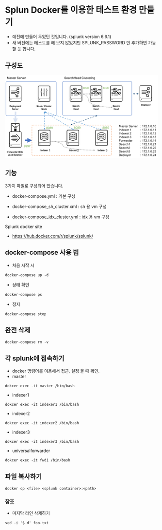 # Splun Docker를 이용한 테스트 환경 만들기

- 예전에 만들어 두었던 것입니다. (splunk version 6.6.1)
- 새 버전에는 테스트를 해 보지 않았지만 SPLUNK_PASSWORD 만 추가하면 가능 할 듯 합니다.


## 구성도

![](구성도.png)


## 기능

3가지 파일로 구성되어 있습니다.

- docker-compose.yml : 기본 구성

- docker-compose_sh_cluster.xml : sh 용 vm 구성
- docker-compose_idx_cluster.yml : idx 용 vm 구성



Splunk docker site

- https://hub.docker.com/r/splunk/splunk/





## docker-compose 사용 법

- 처음 시작 시
```
docker-compose up -d
```

- 상태 확인
```
docker-compose ps
```

- 정지
```
docker-compose stop
```

## 완전 삭제
```
docker-compose rm -v
```

## 각 splunk에 접속하기
- docker 명령어를 이용해서 접근. 설정 볼 때 확인.
- master
```
dokcer exec -it master /bin/bash
```

- indexer1
```
dokcer exec -it indexer1 /bin/bash
```

- indexer2
```
dokcer exec -it indexer2 /bin/bash
```

- indexer3
```
dokcer exec -it indexer3 /bin/bash
```

- universalforwarder
```
dokcer exec -it fwd1 /bin/bash
```

## 파일 복사하기
```
docker cp <file> <splunk container>:<path>
```


### 참조
- 마지막 라인 삭제하기
```
sed -i '$ d' foo.txt
```
